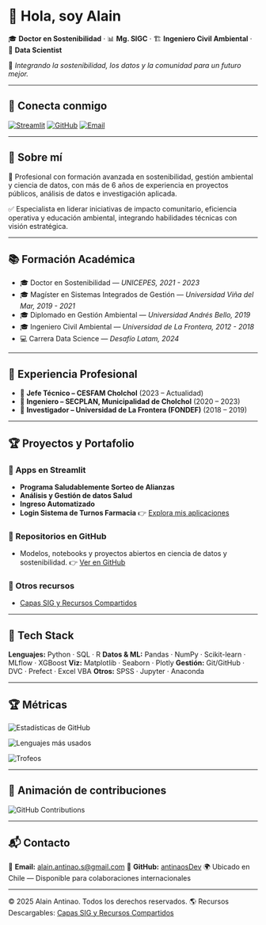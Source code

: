 # 👋 Hola, soy **Alain**

🎓 **Doctor en Sostenibilidad** · 📊 **Mg. SIGC** · 🏗️ **Ingeniero Civil Ambiental** · 🧪 **Data Scientist**

🌱 *Integrando la sostenibilidad, los datos y la comunidad para un futuro mejor.*

---

## 🔗 Conecta conmigo
[![Streamlit](https://img.shields.io/badge/Streamlit%20Apps-FF4B4B?logo=streamlit\&logoColor=white)](https://share.streamlit.io/user/antinaosdev)
[![GitHub](https://img.shields.io/badge/GitHub-100000?logo=github\&logoColor=white)](https://github.com/antinaosDev)
[![Email](https://img.shields.io/badge/Email-alain.antinao.s%40gmail.com-informational)](mailto:alain.antinao.s@gmail.com)

---

## 🧭 Sobre mí

💬 Profesional con formación avanzada en sostenibilidad, gestión ambiental y ciencia de datos, con más de 6 años de experiencia en proyectos públicos, análisis de datos e investigación aplicada.

✅ Especialista en liderar iniciativas de impacto comunitario, eficiencia operativa y educación ambiental, integrando habilidades técnicas con visión estratégica.

---

## 📚 Formación Académica

* 🎓 Doctor en Sostenibilidad — *UNICEPES, 2021 - 2023*
* 🎓 Magíster en Sistemas Integrados de Gestión — *Universidad Viña del Mar, 2019 - 2021*
* 🎓 Diplomado en Gestión Ambiental — *Universidad Andrés Bello, 2019*
* 🎓 Ingeniero Civil Ambiental — *Universidad de La Frontera, 2012 - 2018*
* 💻 Carrera Data Science — *Desafío Latam, 2024*

---

## 💼 Experiencia Profesional

* 🔽 **Jefe Técnico – CESFAM Cholchol** (2023 – Actualidad)
* 🔽 **Ingeniero – SECPLAN, Municipalidad de Cholchol** (2020 – 2023)
* 🔽 **Investigador – Universidad de La Frontera (FONDEF)** (2018 – 2019)

---

## 🏆 Proyectos y Portafolio

### 🚀 Apps en Streamlit

* **Programa Saludablemente Sorteo de Alianzas**
* **Análisis y Gestión de datos Salud**
* **Ingreso Automatizado**
* **Login Sistema de Turnos Farmacia**
  👉 [Explora mis aplicaciones](https://share.streamlit.io/user/antinaosdev)

### 📂 Repositorios en GitHub

* Modelos, notebooks y proyectos abiertos en ciencia de datos y sostenibilidad.
  👉 [Ver en GitHub](https://github.com/antinaosDev)

### 📜 Otros recursos

* [Capas SIG y Recursos Compartidos](https://www.notion.so/Capas-SIG-y-Recursos-Compartidos-1d80a081d9a98019b26be783c4babe30?pvs=21)

---

## 🧰 Tech Stack

**Lenguajes:** Python · SQL · R
**Datos & ML:** Pandas · NumPy · Scikit-learn · MLflow · XGBoost
**Viz:** Matplotlib · Seaborn · Plotly
**Gestión:** Git/GitHub · DVC · Prefect · Excel VBA
**Otros:** SPSS · Jupyter · Anaconda

---

## 🏆 Métricas

![Estadísticas de GitHub](https://github-readme-stats.vercel.app/api?username=antinaosDev\&show_icons=true\&hide_border=true\&count_private=true\&include_all_commits=true\&theme=radical)

![Lenguajes más usados](https://github-readme-stats.vercel.app/api/top-langs/?username=antinaosDev\&layout=compact\&hide_border=true\&theme=radical)

![Trofeos](https://github-profile-trophy.vercel.app/?username=antinaosDev\&theme=onedark\&no-frame=true\&column=4)

---

## 🐍 Animación de contribuciones

![GitHub Contributions](https://github-readme-stats.vercel.app/api?username=antinaosDev&show_icons=true&theme=radical)



---

## 📬 Contacto

📧 **Email:** [alain.antinao.s@gmail.com](mailto:alain.antinao.s@gmail.com)
💼 **GitHub:** [antinaosDev](https://github.com/antinaosDev)
🌍 Ubicado en Chile — Disponible para colaboraciones internacionales

---

© 2025 Alain Antinao. Todos los derechos reservados.
🌎 Recursos Descargables: [Capas SIG y Recursos Compartidos](https://www.notion.so/Capas-SIG-y-Recursos-Compartidos-1d80a081d9a98019b26be783c4babe30?pvs=21)
